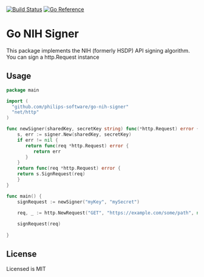 [![Build Status](https://travis-ci.com/philips-software/go-nih-signer.svg?branch=master)](https://travis-ci.com/philips-software/go-nih-signer)
[![Go Reference](https://pkg.go.dev/badge/github.com/philips-software/go-nih-signer.svg)](https://pkg.go.dev/github.com/philips-software/go-nih-signer)

# Go NIH Signer

This package implements the NIH (formerly HSDP) API signing algorithm.
You can sign a http.Request instance 

## Usage

```go
package main

import (
  "github.com/philips-software/go-nih-signer"
  "net/http"
)

func newSigner(sharedKey, secretKey string) func(*http.Request) error {
    s, err := signer.New(sharedKey, secretKey)
    if err != nil {
       return func(req *http.Request) error {
          return err
       }
    }
    return func(req *http.Request) error {
	return s.SignRequest(req)
    }	
}

func main() {
    signRequest := newSigner("myKey", "mySecret")

    req, _ := http.NewRequest("GET", "https://example.com/some/path", nil)
    
    signRequest(req)
     
}

```
## License

Licensed is MIT

